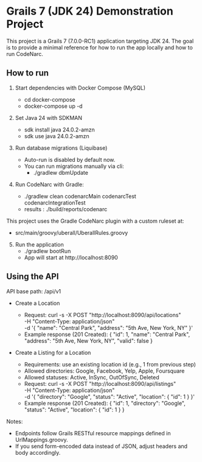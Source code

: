 # Grails 7 (JDK 24) Demonstration Project

This project is a Grails 7 (7.0.0-RC1) application targeting JDK 24. The goal is to provide a minimal reference for how to run the app locally and how to run CodeNarc.

## How to run

1. Start dependencies with Docker Compose (MySQL)
   - cd docker-compose
   - docker-compose up -d

2. Set Java 24 with SDKMAN
   - sdk install java 24.0.2-amzn
   - sdk use java 24.0.2-amzn

3. Run database migrations (Liquibase)
   - Auto-run is disabled by default now.
   - You can run migrations manually via cli:
     - ./gradlew dbmUpdate

4. Run CodeNarc with Gradle:
   - ./gradlew clean codenarcMain codenarcTest codenarcIntegrationTest
   - results : ./build/reports/codenarc
   
This project uses the Gradle CodeNarc plugin with a custom ruleset at:
- src/main/groovy/uberall/UberallRules.groovy

5. Run the application
   - ./gradlew bootRun
   - App will start at http://localhost:8090

## Using the API

API base path: /api/v1

- Create a Location
  - Request:
    curl -s -X POST "http://localhost:8090/api/locations" \
      -H "Content-Type: application/json" \
      -d '{
            "name": "Central Park",
            "address": "5th Ave, New York, NY"
          }'
  - Example response (201 Created):
    {
      "id": 1,
      "name": "Central Park",
      "address": "5th Ave, New York, NY",
      "valid": false
    }

- Create a Listing for a Location
  - Requirements: use an existing location id (e.g., 1 from previous step)
  - Allowed directories: Google, Facebook, Yelp, Apple, Foursquare
  - Allowed statuses: Active, InSync, OutOfSync, Deleted
  - Request:
    curl -s -X POST "http://localhost:8090/api/listings" \
      -H "Content-Type: application/json" \
      -d '{
            "directory": "Google",
            "status": "Active",
            "location": { "id": 1 }
          }'
  - Example response (201 Created):
    {
      "id": 1,
      "directory": "Google",
      "status": "Active",
      "location": { "id": 1 }
    }

Notes:
- Endpoints follow Grails RESTful resource mappings defined in UrlMappings.groovy.
- If you send form-encoded data instead of JSON, adjust headers and body accordingly.
